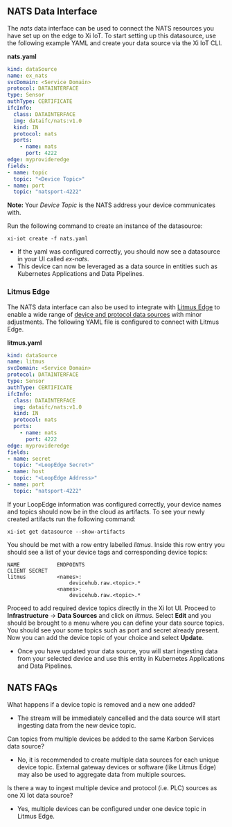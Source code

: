## NATS Data Interface

The *nats* data interface can be used to connect the NATS resources you have set up on the edge to Xi IoT. To start setting up this datasource, use the following example YAML and create your data source via the Xi IoT CLI.

**nats.yaml**
```yaml
kind: dataSource
name: ex_nats
svcDomain: <Service Domain>
protocol: DATAINTERFACE
type: Sensor
authType: CERTIFICATE
ifcInfo:
  class: DATAINTERFACE
  img: dataifc/nats:v1.0
  kind: IN
  protocol: nats
  ports:
    - name: nats
      port: 4222
edge: myprovideredge
fields:
- name: topic
  topic: "<Device Topic>"
- name: port
  topic: "natsport-4222"
```

**Note:** Your *Device Topic* is the NATS address your device communicates with. 

Run the following command to create an instance of the datasource:
```console
xi-iot create -f nats.yaml
```
* If the yaml was configured correctly, you should now see a datasource in your UI called *ex-nats*.
* This device can now be leveraged as a data source in entities such as Kubernetes Applications and Data Pipelines.

### Litmus Edge

The NATS data interface can also be used to integrate with [Litmus Edge](https://litmus.io/litmus-edge/) to enable a wide range of [device and protocol data sources](https://litmus.io/litmus-edge/supported-devices/) with minor adjustments. 
The following YAML file is configured to connect with Litmus Edge.

**litmus.yaml**
```yaml
kind: dataSource
name: litmus
svcDomain: <Service Domain>
protocol: DATAINTERFACE
type: Sensor
authType: CERTIFICATE
ifcInfo:
  class: DATAINTERFACE
  img: dataifc/nats:v1.0
  kind: IN
  protocol: nats
  ports:
    - name: nats
      port: 4222
edge: myprovideredge
fields:
- name: secret
  topic: "<LoopEdge Secret>"
- name: host
  topic: "<LoopEdge Address>"
- name: port
  topic: "natsport-4222"
```

If your LoopEdge information was configured correctly, your device names and topics should now be in the cloud as artifacts.
To see your newly created artifacts run the following command:
```console
xi-iot get datasource --show-artifacts
```

You should be met with a row entry labelled *litmus*. Inside this row entry you should see a list of your device tags and corresponding device topics:
```console
NAME         	ENDPOINTS                                             CLIENT SECRET  
litmus        	<names>:                                                   
              		devicehub.raw.<topic>.*                 
                <names>:                                                          
               		devicehub.raw.<topic>.*
```

Proceed to add required device topics directly in the Xi Iot UI. Proceed to **Infrastructure** → **Data Sources** and click on *litmus*. 
Select **Edit** and you should be brought to a menu where you can define your data source topics. You should see your some topics such as port and secret already present. Now you 
can add the device topic of your choice and select **Update**.
* Once you have updated your data source, you will start ingesting data from your selected device and use this entity in Kubernetes Applications and Data Pipelines.

## NATS FAQs

What happens if a device topic is removed and a new one added?
* The stream will be immediately cancelled and the data source will start ingesting data from the new device topic.

Can topics from multiple devices be added to the same Karbon Services data source?
* No, it is recommended to create multiple data sources for each unique device topic. External gateway devices or software (like Litmus Edge) may also be used to aggregate data from multiple sources. 

Is there a way to ingest multiple device and protocol (i.e. PLC) sources as one Xi Iot data source?
* Yes, multiple devices can be configured under one device topic in Litmus Edge.